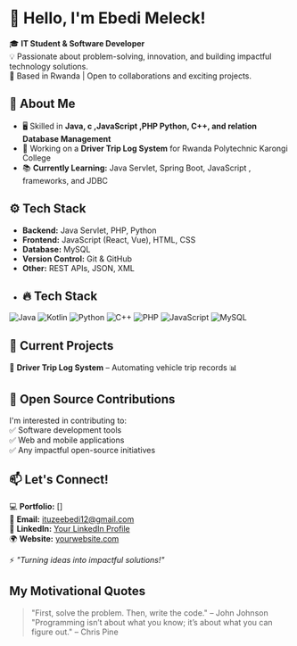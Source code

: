 # 👋 Hello, I'm Ebedi Meleck!  

🎓 **IT Student & Software Developer**  
💡 Passionate about problem-solving, innovation, and building impactful technology solutions.  
📍 Based in Rwanda | Open to collaborations and exciting projects.  

## 🚀 About Me  
- 🖥️ Skilled in **Java, c ,JavaScript ,PHP Python, C++, and relation Database Management**  
- 🔧 Working on a **Driver Trip Log System** for Rwanda Polytechnic Karongi College
- 📚 **Currently Learning:** Java Servlet, Spring Boot, JavaScript , frameworks, and JDBC 

## ⚙️ Tech Stack  
- **Backend:** Java Servlet, PHP, Python  
- **Frontend:** JavaScript (React, Vue), HTML, CSS  
- **Database:** MySQL  
- **Version Control:** Git & GitHub  
- **Other:** REST APIs, JSON, XML
- ## 🔥 Tech Stack
![Java](https://img.shields.io/badge/Java-ED8B00?style=for-the-badge&logo=java&logoColor=white)
![Kotlin](https://img.shields.io/badge/Kotlin-0095D5?style=for-the-badge&logo=kotlin&logoColor=white)
![Python](https://img.shields.io/badge/Python-3776AB?style=for-the-badge&logo=python&logoColor=white)
![C++](https://img.shields.io/badge/C++-00599C?style=for-the-badge&logo=cplusplus&logoColor=white)
![PHP](https://img.shields.io/badge/PHP-777BB4?style=for-the-badge&logo=php&logoColor=white)
![JavaScript](https://img.shields.io/badge/JavaScript-F7DF1E?style=for-the-badge&logo=javascript&logoColor=black)
![MySQL](https://img.shields.io/badge/MySQL-4479A1?style=for-the-badge&logo=mysql&logoColor=white)


## 📌 Current Projects  
🔹 **Driver Trip Log System** – Automating vehicle trip records 📊  

## 🤝 Open Source Contributions  
I'm interested in contributing to:  
✅ Software development tools    
✅ Web and mobile applications  
✅ Any impactful open-source initiatives 

## 📫 Let's Connect!  
💻 **Portfolio:** []  
📧 **Email:** ituzeebedi12@gmail.com  
🔗 **LinkedIn:** [Your LinkedIn Profile](https://www.linkedin.com/in/ituze-agacyo-ebed-meleck-65a13b2b7/)   
🌍 **Website:** [yourwebsite.com](https://yourwebsite.com)  

⚡ *"Turning ideas into impactful solutions!"*  
## My  Motivational Quotes
>  "First, solve the problem. Then, write the code." – John Johnson  <br>
> "Programming isn’t about what you know; it’s about what you can figure out." – Chris Pine


